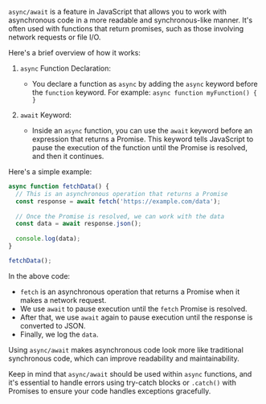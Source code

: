 `async/await` is a feature in JavaScript that allows you to work with asynchronous code in a more readable and synchronous-like manner. It's often used with functions that return promises, such as those involving network requests or file I/O.

Here's a brief overview of how it works:

1. `async` Function Declaration:
   - You declare a function as `async` by adding the `async` keyword before the `function` keyword. For example: `async function myFunction() { }`

2. `await` Keyword:
   - Inside an `async` function, you can use the `await` keyword before an expression that returns a Promise. This keyword tells JavaScript to pause the execution of the function until the Promise is resolved, and then it continues.

Here's a simple example:

```javascript
async function fetchData() {
  // This is an asynchronous operation that returns a Promise
  const response = await fetch('https://example.com/data');
  
  // Once the Promise is resolved, we can work with the data
  const data = await response.json();
  
  console.log(data);
}

fetchData();
```

In the above code:
- `fetch` is an asynchronous operation that returns a Promise when it makes a network request.
- We use `await` to pause execution until the `fetch` Promise is resolved.
- After that, we use `await` again to pause execution until the response is converted to JSON.
- Finally, we log the `data`.

Using `async/await` makes asynchronous code look more like traditional synchronous code, which can improve readability and maintainability.

Keep in mind that `async/await` should be used within `async` functions, and it's essential to handle errors using try-catch blocks or `.catch()` with Promises to ensure your code handles exceptions gracefully.
